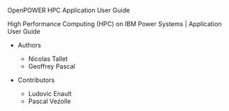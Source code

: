 OpenPOWER HPC Application User Guide

High Performance Computing (HPC) on IBM Power Systems | Application User Guide

* Authors
    * Nicolas Tallet
    * Geoffrey Pascal

* Contributors
    * Ludovic Enault
    * Pascal Vezolle
